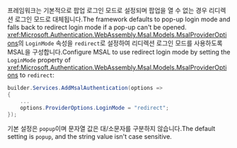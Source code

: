 <span data-ttu-id="a1a4e-101">프레임워크는 기본적으로 팝업 로그인 모드로 설정되며 팝업을 열 수 없는 경우 리디렉션 로그인 모드로 대체됩니다.</span><span class="sxs-lookup"><span data-stu-id="a1a4e-101">The framework defaults to pop-up login mode and falls back to redirect login mode if a pop-up can't be opened.</span></span> <span data-ttu-id="a1a4e-102"><xref:Microsoft.Authentication.WebAssembly.Msal.Models.MsalProviderOptions>의 `LoginMode` 속성을 `redirect`로 설정하여 리디렉션 로그인 모드를 사용하도록 MSAL을 구성합니다.</span><span class="sxs-lookup"><span data-stu-id="a1a4e-102">Configure MSAL to use redirect login mode by setting the `LoginMode` property of <xref:Microsoft.Authentication.WebAssembly.Msal.Models.MsalProviderOptions> to `redirect`:</span></span>

```csharp
builder.Services.AddMsalAuthentication(options =>
{
    ...
    options.ProviderOptions.LoginMode = "redirect";
});
```

<span data-ttu-id="a1a4e-103">기본 설정은 `popup`이며 문자열 값은 대/소문자를 구분하지 않습니다.</span><span class="sxs-lookup"><span data-stu-id="a1a4e-103">The default setting is `popup`, and the string value isn't case sensitive.</span></span>
